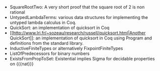  * SquareRootTwo: A very short proof that the square root of 2 is non rational
 * UntypedLambdaTerms: various data structures for implementing the untyped lambda calculus in Coq.
 * QuickSort: an implementation of quicksort in Coq
 * [[http://www.lri.fr/~sozeau/research/russell/quicksort.html|Another QuickSort]]: an implementation of quicksort in Coq using Program and definitions from the standard library.
 * InductiveFiniteTypes or alternatively FixpointFiniteTypes
 * ListOfPredecessors for binary numbers
 * ExistsFromPropToSet: Existential implies Sigma for decidable properties on {{{nat}}}
